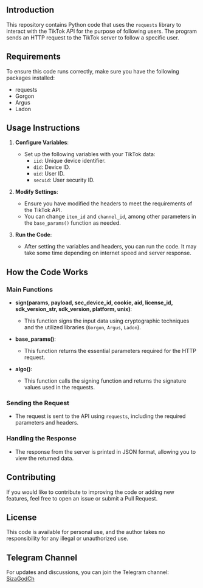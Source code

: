 ## Introduction

This repository contains Python code that uses the `requests` library to interact with the TikTok API for the purpose of following users. The program sends an HTTP request to the TikTok server to follow a specific user.

## Requirements

To ensure this code runs correctly, make sure you have the following packages installed: 

- requests  
- Gorgon 
- Argus
- Ladon 


## Usage Instructions

1. **Configure Variables**:
   - Set up the following variables with your TikTok data:
     - `iid`: Unique device identifier.
     - `did`: Device ID.
     - `uid`: User ID.
     - `secuid`: User security ID.

2. **Modify Settings**:
   - Ensure you have modified the headers to meet the requirements of the TikTok API.
   - You can change `item_id` and `channel_id`, among other parameters in the `base_params()` function as needed.

3. **Run the Code**:
   - After setting the variables and headers, you can run the code. It may take some time depending on internet speed and server response.

## How the Code Works

### Main Functions

- **sign(params, payload, sec_device_id, cookie, aid, license_id, sdk_version_str, sdk_version, platform, unix)**:
  - This function signs the input data using cryptographic techniques and the utilized libraries (`Gorgon`, `Argus`, `Ladon`).

- **base_params()**:
  - This function returns the essential parameters required for the HTTP request.

- **algo()**:
  - This function calls the signing function and returns the signature values used in the requests.

### Sending the Request

- The request is sent to the API using `requests`, including the required parameters and headers.

### Handling the Response

- The response from the server is printed in JSON format, allowing you to view the returned data.

## Contributing

If you would like to contribute to improving the code or adding new features, feel free to open an issue or submit a Pull Request.

## License

This code is available for personal use, and the author takes no responsibility for any illegal or unauthorized use.

## Telegram Channel

For updates and discussions, you can join the Telegram channel: [SizaGodCh](https://t.me/SizaGodCh)
